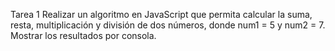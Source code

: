 Tarea 1
Realizar un algoritmo en JavaScript que permita calcular la suma, resta, multiplicación y división de dos números, donde num1 = 5 y num2 = 7. Mostrar los resultados por consola.